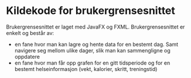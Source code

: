 # Kildekode for brukergrensesnittet

Brukergrensesnittet er laget med JavaFX og FXML.
Brukergrensesnittet er enkelt og består av:
 - en fane hvor man kan lagre og hente data for en bestemt dag. Samt navigere seg mellom ulike dager, slik man kan sammengligne og oppdatere 
 - en fane hvor man får opp grafen for en gitt tidsperiode og for en bestemt helseinformasjon (vekt, kalorier, skritt, treningstid)
